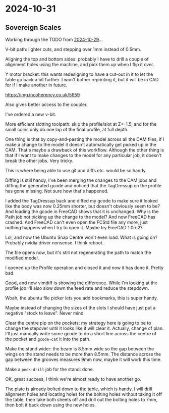 # 2024-10-31

## Sovereign Scales

Working through the TODO from [2024-10-29](20241029.md)...

V-bit path: lighter cuts, and stepping over 1mm instead of 0.5mm.

Aligning the top and bottom sides: probably I have to drill a couple of alignment holes using the machine,
and pick them up when I flip it over.

Y motor bracket: this wants redesigning to have a cut-out in it to let the table go back a bit further. I won't
bother reprinting it, but it will be in CAD for if I make another in future.

https://img.incoherency.co.uk/5659

Also gives better access to the coupler.

I've ordered a new v-bit.

More efficient slotting toolpath: skip the profile/slot at Z=-1.5, and for the small coins only do one lap of the final profile, at full depth.

One thing is that by copy-and-pasting the model across all the CAM files, if I make a change to the model it doesn't automatically get picked up in the CAM. That's maybe a drawback of this workflow. Although the other thing is
that if I want to make changes to the model for any particular job, it doesn't break the other jobs. Very tricky.

This is where being able to use git and diffs etc. would be so handy.

Diffing is still handy, I've been merging the changes to the CAM jobs and diffing the generated gcode and
noticed that the TagDressup on the profile has gone missing. Not sure how that's happened.

I added the TagDressup back and diffed my gcode to make sure it looked like the body was now 0.25mm shorter,
but doesn't obviously seem to be? And loading the gcode in FreeCAD shows that it is unchanged. Why is the
Path job not picking up the change to the model? And now FreeCAD has crashed. And FreeCAD can't even
open the FCStd file any more, just nothing happens when I try to open it. Maybe try FreeCAD 1.0rc2?

Lol, and now the Ubuntu Snap Centre won't even load. What is going on? Probably nvidia driver nonsense.
I think reboot.

The file opens now, but it's still not regenerating the path to match the modified model.

I opened up the Profile operation and closed it and now it has done it. Pretty bad.

Good, and now vimdiff is showing the difference. While I'm looking at the profile job I'll also
slow down the feed rate and reduce the stepdown.

Woah, the ubuntu file picker lets you add bookmarks, this is super handy.

Maybe instead of changing the sizes of the slots I should have just put a negative "stock to leave".
Never mind.

Clear the centre pip on the pockets: my strategy here is going to be to change the stepover until it looks like it will clear it. Actually, change of plan. I'll just manually write some gcode to
do a short line across the centre of the pocket and `gcode-cat` it into the path.

Make the stand wider: the beam is 8.5mm wide so the gap between the wings on the stand needs
to be more than 8.5mm. The distance across the gap between the grooves measures 9mm now, maybe
it will work this time.

Make a `peck-drill` job for the stand: done.

OK, great success, I think we're almost ready to have another go.

The plate is already bolted down to the table, which is handy. I will drill alignment holes
and locating holes for the bolting holes without taking it off the table, then take both
sheets off and drill out the bolting holes to 7mm, then bolt it back down using the new holes.
